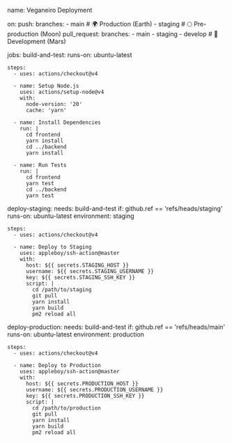 name: Veganeiro Deployment

on:
  push:
    branches:
      - main    # 🌍 Production (Earth)
      - staging # 🌕 Pre-production (Moon)
  pull_request:
    branches:
      - main
      - staging
      - develop # 🔴 Development (Mars)

jobs:
  build-and-test:
    runs-on: ubuntu-latest
    
    steps:
      - uses: actions/checkout@v4
      
      - name: Setup Node.js
        uses: actions/setup-node@v4
        with:
          node-version: '20'
          cache: 'yarn'
          
      - name: Install Dependencies
        run: |
          cd frontend
          yarn install
          cd ../backend
          yarn install
          
      - name: Run Tests
        run: |
          cd frontend
          yarn test
          cd ../backend
          yarn test

  deploy-staging:
    needs: build-and-test
    if: github.ref == 'refs/heads/staging'
    runs-on: ubuntu-latest
    environment: staging
    
    steps:
      - uses: actions/checkout@v4
      
      - name: Deploy to Staging
        uses: appleboy/ssh-action@master
        with:
          host: ${{ secrets.STAGING_HOST }}
          username: ${{ secrets.STAGING_USERNAME }}
          key: ${{ secrets.STAGING_SSH_KEY }}
          script: |
            cd /path/to/staging
            git pull
            yarn install
            yarn build
            pm2 reload all

  deploy-production:
    needs: build-and-test
    if: github.ref == 'refs/heads/main'
    runs-on: ubuntu-latest
    environment: production
    
    steps:
      - uses: actions/checkout@v4
      
      - name: Deploy to Production
        uses: appleboy/ssh-action@master
        with:
          host: ${{ secrets.PRODUCTION_HOST }}
          username: ${{ secrets.PRODUCTION_USERNAME }}
          key: ${{ secrets.PRODUCTION_SSH_KEY }}
          script: |
            cd /path/to/production
            git pull
            yarn install
            yarn build
            pm2 reload all
